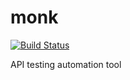 # monk

[![Build Status](https://travis-ci.org/sansaralab/monk.svg?branch=master)](https://travis-ci.org/sansaralab/monk)

API testing automation tool
